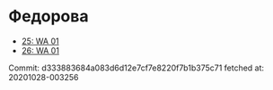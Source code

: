 # Федорова
- [25: WA 01](25.md)
- [26: WA 01](26.md)

Commit: d333883684a083d6d12e7cf7e8220f7b1b375c71
 fetched at: 20201028-003256
